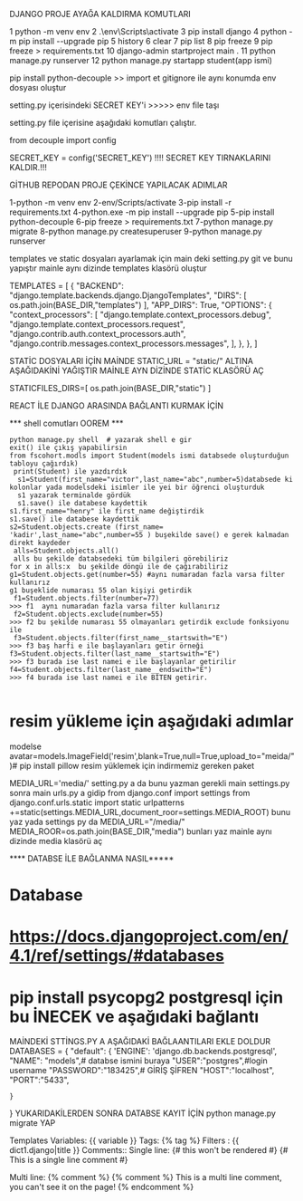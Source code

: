  
 DJANGO PROJE AYAĞA KALDIRMA KOMUTLARI 

 1  python -m venv env
 2  .\env\Scripts\activate
 3  pip install django
 4  python -m pip install --upgrade pip
 5  history
 6  clear
 7  pip list
 8  pip freeze
 9  pip freeze > requirements.txt
 10  django-admin startproject main .
 11  python manage.py runserver
 12 python manage.py startapp student(app ismi) 
 
 pip install python-decouple >> import et
gitignore ile aynı konumda env dosyası oluştur

setting.py içerisindeki SECRET KEY'i >>>>> env file taşı

setting.py file içerisine aşağıdaki komutları çalıştır.

from decouple import config

SECRET_KEY = config('SECRET_KEY')
!!!! SECRET KEY TIRNAKLARINI KALDIR.!!!

 GİTHUB REPODAN PROJE ÇEKİNCE YAPILACAK ADIMLAR

1-python -m venv env
2-env/Scripts/activate
3-pip install -r requirements.txt
4-python.exe -m pip install --upgrade pip
5-pip install python-decouple
6-pip freeze > requirements.txt
7-python manage.py migrate
8-python manage.py createsuperuser
9-python manage.py runserver


 templates ve static dosyaları ayarlamak için main deki 
 setting.py git  ve bunu yapıştır mainle aynı dizinde templates klasörü oluştur 

TEMPLATES = [
    {
        "BACKEND": "django.template.backends.django.DjangoTemplates",
        "DIRS": [ os.path.join(BASE_DIR,"templates") ],
        "APP_DIRS": True,
        "OPTIONS": {
            "context_processors": [
                "django.template.context_processors.debug",
                "django.template.context_processors.request",
                "django.contrib.auth.context_processors.auth",
                "django.contrib.messages.context_processors.messages",
            ],
        },
    },
]


STATİC DOSYALARI İÇİN
 MAİNDE  STATIC_URL = "static/" ALTINA AŞAĞIDAKİNİ YAĞIŞTIR MAİNLE AYN DİZİNDE STATİC KLASÖRÜ AÇ

 STATICFILES_DIRS=[
    os.path.join(BASE_DIR,"static")
]


REACT İLE DJANGO ARASINDA BAĞLANTI KURMAK İÇİN 


*** shell comutları OOREM ***
```
python manage.py shell  # yazarak shell e gir
exit() ile çıkış yapabilirsin
from fscohort.modls import Student(models ismi databsede oluşturduğun tabloyu çağırdık)
 print(Student) ile yazdırdık
  s1=Student(first_name="victor",last_name="abc",number=5)databsede ki kolonlar yada modelsdeki isimler ile yei bir öğrenci oluşturduk
  s1 yazarak terminalde gördük
  s1.save() ile databese kaydettik
s1.first_name="henry" ile first_name değiştirdik
s1.save() ile databese kaydettik
s2=Student.objects.create (first_name= 'kadir',last_name="abc",number=55 ) buşekilde save() e gerek kalmadan direkt kaydeder
 alls=Student.objects.all()
 alls bu şekilde databsedeki tüm bilgileri görebiliriz
for x in alls:x  bu şekilde döngü ile de çağırabiliriz
g1=Student.objects.get(number=55) #aynı numaradan fazla varsa filter kullanırız
g1 buşeklide numarası 55 olan kişiyi getirdik
 f1=Student.objects.filter(number=77)
>>> f1  aynı numaradan fazla varsa filter kullanırız
 f2=Student.objects.exclude(number=55)
>>> f2 bu şekilde numarası 55 olmayanları getirdik exclude fonksiyonu ile
 f3=Student.objects.filter(first_name__startswith="E") 
>>> f3 baş harfi e ile başlayanları getir örneği
f3=Student.objects.filter(last_name__startswith="E")  
>>> f3 burada ise last namei e ile başlayanlar getirilir
f4=Student.objects.filter(last_name__endswith="E")  
>>> f4 burada ise last namei e ile BİTEN getirir.
 

```
# resim yükleme için aşağıdaki adımlar

modelse avatar=models.ImageField('resim',blank=True,null=True,upload_to="meida/")# 
pip install pillow resim yüklemek için indirmemiz gereken paket

MEDIA_URL='media/' setting.py a da bunu yazman gerekli main settings.py
sonra main urls.py a gidip 
from django.conf import settings
from django.conf.urls.static import static
urlpatterns +=static(settings.MEDIA_URL,document_roor=settings.MEDIA_ROOT) bunu yaz
 yada settings py da 
 MEDIA_URL="/media/"
MEDIA_ROOR=os.path.join(BASE_DIR,"media") bunları yaz mainle aynı dizinde media klasörü aç

**** DATABSE İLE BAĞLANMA NASIL*****
# Database
# https://docs.djangoproject.com/en/4.1/ref/settings/#databases
#  pip install psycopg2  postgresql için bu İNECEK ve aşağıdaki bağlantı
 MAİNDEKİ STTİNGS.PY A AŞAĞIDAKİ BAĞLAANTILARI EKLE DOLDUR
DATABASES = {
    "default": {
       'ENGINE': 'django.db.backends.postgresql',
        "NAME": "models",# databse ismini buraya
        "USER":"postgres",#login username
        "PASSWORD":"183425",# GİRİŞ ŞİFREN
        "HOST":"localhost",
        "PORT":"5433",
        
    }
}
YUKARIDAKİLERDEN SONRA DATABSE KAYIT İÇİN python manage.py migrate YAP


Templates
Variables: {{ variable }}
Tags: {% tag %}
Filters : {{ dict1.django|title }}
Comments:: Single line: {# this won't be rendered #}
{# This is a single line comment #}

Multi line: {% comment %}
{% comment %} This is a multi line comment, you can't see it on the page! {% endcomment %}











